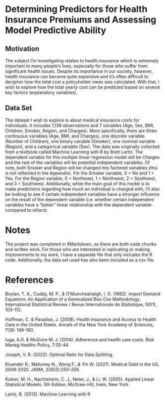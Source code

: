 # Determining Predictors for Health Insurance Premiums and Assessing Model Predictive Ability

## Motivation

The subject I’m investigating relates to health insurance which is extremely
important to many people’s lives, especially for those who suffer from significant health
issues. Despite its importance in our society, however, health insurance can become
quite expensive and it’s often difficult to decipher how the total cost a policyholder owes
was calculated. With that, I wish to explore how the total yearly cost can be predicted
based on several key factors (explanatory variables).

## Data Set

The dataset I wish to explore is about medical insurance costs for individuals. It
includes 1,138 observations and 7 variables (Age, Sex, BMI, Children, Smoker, Region,
and Charges). More specifically, there are three continuous variables (Age, BMI, and
Charges), one discrete variable (Number of Children), one binary variable (Smoker),
one nominal variable (Region), and a categorical variable (Sex). The data was originally
collected from a textbook called Machine Learning with R by Brett Lantz. The
dependent variable for this multiple linear regression model will be Charges and the rest
of the variables will be potential independent variables. Of note, both Smoker and
Region will be changed into factored variables (this is not reflected in the Appendix). For
the Smoker variable, 0 = No and 1 = Yes. For the Region variable, 0 = Northeast, 1 =
Northwest, 2 = Southeast, and 3 = Southwest. Additionally, while the main goal of this
model is to make predictions regarding how much an individual is charged with, I’ll also
be looking to see if certain independent variables have a stronger influence on the result
of the dependent variable (i.e. whether certain independent variables have a “better”
linear relationship with the dependent variable compared to others).

# Notes

The project was completed in RMarkdown, so there are both code chunks and written work. For those who are interested in replicating or making improvements to my
work, I have a separate file that only includes the R code. Additionally, the data set used has also been included as a csv file.

# References

Boylan, T. A., Cuddy, M. P., & O’Muircheartaigh, I. G. (1982). Import Demand Equations: An Application of a Generalized Box-Cox Methodology. International
Statistical Review / Revue Internationale de Statistique, 50(1), 103–112.
	
Hoffman, C. & Paradise, J. (2008), Health Insurance and Access to Health Care in the United States. Annals of the New York Academy of Sciences, 1136: 149-160.

Iuga, A.O. &  McGuire M. J. (2014). Adherence and health care costs. Risk Manag Healthc Policy, 7:35-44.

Joseph, V. R. (2022). Optimal Ratio for Data Splitting.

Kluender R., Mahoney N., Wong F., & Yin W. (2021). Medical Debt in the US, 2009-2020. JAMA, 326(3):250–256.

Kutner, M. H., Nachtsheim, C. J., Neter, J., & Li, W. (2005). Applied Linear Statistical Models. 5th Edition, McGraw-Hill, Irwin, New York.

Lantz, B. (2013). Machine Learning with R
